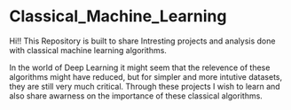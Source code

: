 # Classical_Machine_Learning
Hi!!
This Repository is built to share Intresting projects and analysis done with classical machine learning algorithms.

In the world of Deep Learning it might seem that the relevence of these algorithms might have reduced,
but for simpler and more intutive datasets, they are still very much critical.
Through these projects I wish to learn and also share awarness on the importance of these classical algorithms.